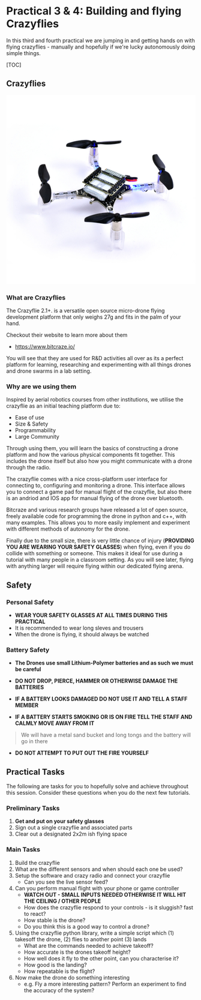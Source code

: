 # Practical 3 & 4:  Building and flying Crazyflies

In this third and fourth practical we are jumping in and getting hands on with flying crazyflies - manually and hopefully if we're lucky autonomously doing simple things. 

[TOC]

## Crazyflies

![crazyflie](images/cf21.jpg)

### What are Crazyflies

The Crazyflie 2.1+. is a versatile open source micro-drone flying development platform that only weighs 27g and fits in the palm of your hand. 

Checkout their website to learn more about them 
- https://www.bitcraze.io/ 

You will see that they are used for R&D activities all over as its a perfect platform for learning, researching and experimenting with all things drones and drone swarms in a lab setting. 

### Why are we using them

Inspired by aerial robotics courses from other institutions, we utilise the crazyflie as an initial teaching platform due to:

- Ease of use
- Size & Safety
- Programmability 
- Large Community

Through using them, you will learn the basics of constructing a drone platform and how the various physical components fit together. This includes the drone itself but also how you might communicate with a drone through the radio. 

The crazyflie comes with a nice cross-platform user interface for connecting to, configuring and monitoring a drone. This interface allows you to connect a game pad for manual flight of the crazyflie, but also there is an andriod and IOS app for manual flying of the drone over bluetooth. 

Bitcraze and various research groups have released a lot of open source, freely available code for programming the drone in python and c++, with many examples. This allows you to more easily implement and experiment with different methods of autonomy for the drone. 

Finally due to the small size, there is very little chance of injury (**PROVIDING YOU ARE WEARING YOUR SAFETY GLASSES**) when flying, even if you do collide with something or someone. This makes it ideal for use during a tutorial with many people in a classroom setting. As you will see later, flying with anything larger will require flying within our dedicated flying arena. 

## Safety

### Personal Safety

- **WEAR YOUR SAFETY GLASSES AT ALL TIMES DURING THIS PRACTICAL**
- It is recommended to wear long sleves and trousers
- When the drone is flying, it should always be watched

### Battery Safety

- **The Drones use small Lithium-Polymer batteries and as such we must be careful** 

- **DO NOT DROP, PIERCE, HAMMER OR OTHERWISE DAMAGE THE BATTERIES** 

- **IF A BATTERY LOOKS DAMAGED DO NOT USE IT AND TELL A STAFF MEMBER**

- **IF A BATTERY STARTS SMOKING OR IS ON FIRE TELL THE STAFF AND CALMLY MOVE AWAY FROM IT**

> We will have a metal sand bucket and long tongs and the battery will go in there 

- **DO NOT ATTEMPT TO PUT OUT THE FIRE YOURSELF** 

## Practical Tasks

The following are tasks for you to hopefully solve and achieve throughout this session. Consider these questions when you do the next few tutorials. 

### Preliminary Tasks

1. **Get and put on your safety glasses**
2. Sign out a single crazyflie and associated parts
3. Clear out a designated 2x2m ish flying space 

### Main Tasks

1. Build the crazyflie
3. What are the different sensors and when should each one be used? 
4. Setup the software and crazy radio and connect your crazyflie
    - Can you see the live sensor feed? 
5. Can you perform manual flight with your phone or game controller
    - **WATCH OUT - SMALL INPUTS NEEDED OTHERWISE IT WILL HIT THE CEILING / OTHER PEOPLE**
    - How does the crazyflie respond to your controls - is it sluggish? fast to react? 
    - How stable is the drone? 
    - Do you think this is a good way to control a drone? 
6. Using the crazyflie python library, write a simple script which (1) takesoff the drone, (2) flies to another point (3) lands
    - What are the commands needed to achieve takeoff? 
    - How accurate is the drones takeoff height? 
    - How well does it fly to the other point, can you characterise it? 
    - How good is the landing? 
    - How repeatable is the flight? 
7. Now make the drone do something interesting
    - e.g. Fly a more interesting pattern? Perform an experiment to find the accuracy of the system? 
